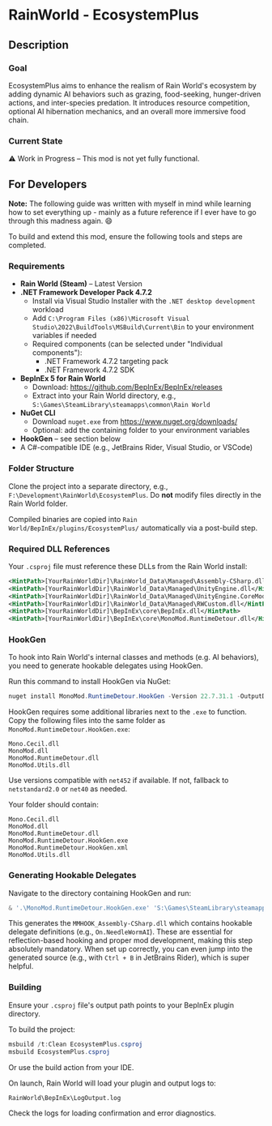 # RainWorld - EcosystemPlus

## Description

### Goal
EcosystemPlus aims to enhance the realism of Rain World's ecosystem by adding dynamic AI behaviors such as grazing, food-seeking, hunger-driven actions, and inter-species predation. It introduces resource competition, optional AI hibernation mechanics, and an overall more immersive food chain.

### Current State
⚠️ Work in Progress – This mod is not yet fully functional.

## For Developers
**Note:** The following guide was written with myself in mind while learning how to set everything up - mainly as a future reference if I ever have to go through this madness again. 😄

To build and extend this mod, ensure the following tools and steps are completed.

### Requirements

- **Rain World (Steam)** – Latest Version
- **.NET Framework Developer Pack 4.7.2**
  - Install via Visual Studio Installer with the `.NET desktop development` workload
  - Add `C:\Program Files (x86)\Microsoft Visual Studio\2022\BuildTools\MSBuild\Current\Bin` to your environment variables if needed
  - Required components (can be selected under "Individual components"):
    - .NET Framework 4.7.2 targeting pack
    - .NET Framework 4.7.2 SDK
- **BepInEx 5 for Rain World**
  - Download: https://github.com/BepInEx/BepInEx/releases
  - Extract into your Rain World directory, e.g., `S:\Games\SteamLibrary\steamapps\common\Rain World`
- **NuGet CLI**
  - Download `nuget.exe` from https://www.nuget.org/downloads/
  - Optional: add the containing folder to your environment variables
- **HookGen** – see section below
- A C#-compatible IDE (e.g., JetBrains Rider, Visual Studio, or VSCode)

### Folder Structure

Clone the project into a separate directory, e.g., `F:\Development\RainWorld\EcosystemPlus`. Do **not** modify files directly in the Rain World folder.

Compiled binaries are copied into `Rain World/BepInEx/plugins/EcosystemPlus/` automatically via a post-build step.

### Required DLL References

Your `.csproj` file must reference these DLLs from the Rain World install:

```xml
<HintPath>[YourRainWorldDir]\RainWorld_Data\Managed\Assembly-CSharp.dll</HintPath>
<HintPath>[YourRainWorldDir]\RainWorld_Data\Managed\UnityEngine.dll</HintPath>
<HintPath>[YourRainWorldDir]\RainWorld_Data\Managed\UnityEngine.CoreModule.dll</HintPath>
<HintPath>[YourRainWorldDir]\RainWorld_Data\Managed\RWCustom.dll</HintPath>
<HintPath>[YourRainWorldDir]\BepInEx\core\BepInEx.dll</HintPath>
<HintPath>[YourRainWorldDir]\BepInEx\core\MonoMod.RuntimeDetour.dll</HintPath>
```

### HookGen
To hook into Rain World's internal classes and methods (e.g. AI behaviors), you need to generate hookable delegates using HookGen.

Run this command to install HookGen via NuGet:

```powershell
nuget install MonoMod.RuntimeDetour.HookGen -Version 22.7.31.1 -OutputDirectory F:\Tools\NuGet\HookGenTemp
```

HookGen requires some additional libraries next to the `.exe` to function. Copy the following files into the same folder as `MonoMod.RuntimeDetour.HookGen.exe`:

```text
Mono.Cecil.dll
MonoMod.dll
MonoMod.RuntimeDetour.dll
MonoMod.Utils.dll
```

Use versions compatible with `net452` if available. If not, fallback to `netstandard2.0` or `net40` as needed.

Your folder should contain:

```text
Mono.Cecil.dll
MonoMod.dll
MonoMod.RuntimeDetour.dll
MonoMod.RuntimeDetour.HookGen.exe
MonoMod.RuntimeDetour.HookGen.xml
MonoMod.Utils.dll
```

### Generating Hookable Delegates

Navigate to the directory containing HookGen and run:

```powershell
& '.\MonoMod.RuntimeDetour.HookGen.exe' 'S:\Games\SteamLibrary\steamapps\common\Rain World\RainWorld_Data\Managed\Assembly-CSharp.dll'
```

This generates the `MMHOOK_Assembly-CSharp.dll` which contains hookable delegate definitions (e.g., `On.NeedleWormAI`). These are essential for reflection-based hooking and proper mod development, making this step absolutely mandatory. When set up correctly, you can even jump into the generated source (e.g., with `Ctrl + B` in JetBrains Rider), which is super helpful.

### Building

Ensure your `.csproj` file's output path points to your BepInEx plugin directory.

To build the project:

```powershell
msbuild /t:Clean EcosystemPlus.csproj
msbuild EcosystemPlus.csproj
```

Or use the build action from your IDE.

On launch, Rain World will load your plugin and output logs to:

```text
RainWorld\BepInEx\LogOutput.log
```

Check the logs for loading confirmation and error diagnostics.